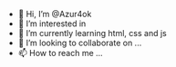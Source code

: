 - 👋 Hi, I’m @Azur4ok
- 👀 I’m interested in 
- 🌱 I’m currently learning html, css and js
- 💞️ I’m looking to collaborate on ...
- 📫 How to reach me ...

<!---
Azur4ok/Azur4ok is a ✨ special ✨ repository because its `README.md` (this file) appears on your GitHub profile.
You can click the Preview link to take a look at your changes.
--->

